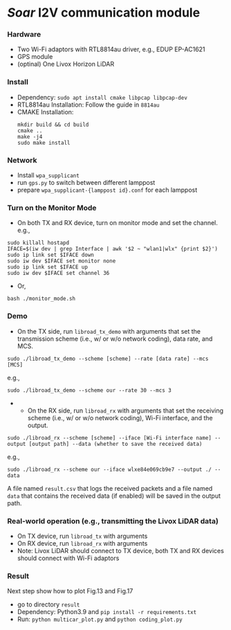 # *Soar* I2V communication module

### Hardware
- Two Wi-Fi adaptors with RTL8814au driver, e.g., EDUP EP-AC1621
- GPS module
- (optinal) One Livox Horizon LiDAR

### Install
- Dependency: `sudo apt install cmake libpcap libpcap-dev`
- RTL8814au Installation: Follow the guide in `8814au`
- CMAKE Installation:
    ```
    mkdir build && cd build
    cmake ..
    make -j4
    sudo make install
    ```
  

### Network
- Install `wpa_supplicant`
- run `gps.py` to switch between different lamppost
- prepare `wpa_supplicant-{lamppost id}.conf` for each lamppost

### Turn on the Monitor Mode
- On both TX and RX device, turn on monitor mode and set the channel. e.g.,
```
sudo killall hostapd
IFACE=$(iw dev | grep Interface | awk '$2 ~ "wlan1|wlx" {print $2}')
sudo ip link set $IFACE down
sudo iw dev $IFACE set monitor none
sudo ip link set $IFACE up
sudo iw dev $IFACE set channel 36
```
- Or,
```
bash ./monitor_mode.sh
```


### Demo
- On the TX side, run `libroad_tx_demo` with arguments that set the transmission scheme (i.e., w/ or w/o network coding), data rate, and MCS. 
```angular2html
sudo ./libroad_tx_demo --scheme [scheme] --rate [data rate] --mcs [MCS]
```
e.g.,
```angular2html
sudo ./libroad_tx_demo --scheme our --rate 30 --mcs 3
```

- - On the RX side, run `libroad_rx` with arguments that set the receiving scheme (i.e., w/ or w/o network coding), Wi-Fi interface, and the output. 
```angular2html
sudo ./libroad_rx --scheme [scheme] --iface [Wi-Fi interface name] --output [output path] --data (whether to save the received data)
```
e.g.,
```angular2html
sudo ./libroad_rx --scheme our --iface wlxe84e069cb9e7 --output ./ --data
```
A file named `result.csv` that logs the received packets and a file named `data` that contains the received data (if enabled) will be saved in the output path.

### Real-world operation (e.g., transmitting the Livox LiDAR data)
- On TX device, run `libroad_tx` with arguments
- On RX device, run `libroad_rx` with arguments
- Note: Livox LiDAR should connect to TX device, both TX and RX devices should connect with Wi-Fi adaptors 

### Result
Next step show how to plot Fig.13 and Fig.17
- go to directory `result`
- Dependency: Python3.9 and `pip install -r requirements.txt`
- Run: `python multicar_plot.py` and `python coding_plot.py`